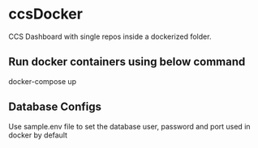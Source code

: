 # ccsDocker
CCS Dashboard with single repos inside a dockerized folder.
## Run docker containers using below command
docker-compose up

## Database Configs
Use sample.env file to set the database user, password and port used in docker by default
